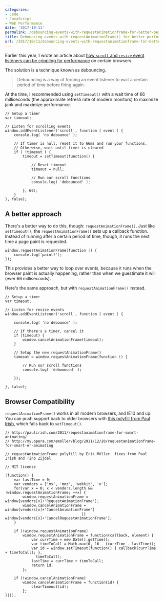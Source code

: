 ```yaml
---
categories:
- Code
- JavaScript
- Web Performance
date: '2017-10-11'
permalink: /debouncing-events-with-requestanimationframe-for-better-performance/
title: Debouncing events with requestAnimationFrame() for better performance
url: /2017/10/11/debouncing-events-with-requestanimationframe-for-better-performance
---
```


Earlier this year, I wrote an article about [how `scroll` and `resize` event listeners can be crippling for performance](https://gomakethings.com/event-listener-performance-with-vanilla-js/) on certain browsers.

The solution is a technique known as debouncing.

> Debouncing is a way of forcing an event listener to wait a certain period of time before firing again.

At the time, I recommended using `setTimeout()` with a wait time of 66 milliseconds (the approximate refresh rate of modern monitors) to maximize jank and maximize performance.

```lang-js
// Setup a timer
var timeout;

// Listen for scrolling events
window.addEventListener('scroll', function ( event ) {
    console.log( 'no debounce' );

    // If timer is null, reset it to 66ms and run your functions.
    // Otherwise, wait until timer is cleared
    if ( !timeout ) {
        timeout = setTimeout(function() {

            // Reset timeout
            timeout = null;

            // Run our scroll functions
            console.log( 'debounced' );

        }, 66);
    }
}, false);
```

## A better approach

There's a better way to do this, though: `requestAnimationFrame()`. Just like `setTimeout()`, the `requestAnimationFrame()` sets up a callback function. Instead of running after a certain period of time, though, it runs the next time a page paint is requested.

```lang-js
window.requestAnimationFrame(function () {
    console.log('paint!');
});
```

This provides a better way to loop over events, because it runs when the browser paint is actually happening, rather than when we guestimate it will (ever 66 milliseconds).

Here's the same approach, but with `requestAnimationFrame()` instead.

```lang-js
// Setup a timer
var timeout;

// Listen for resize events
window.addEventListener('scroll', function ( event ) {

	console.log( 'no debounce' );

	// If there's a timer, cancel it
	if (timeout) {
		window.cancelAnimationFrame(timeout);
	}

    // Setup the new requestAnimationFrame()
	timeout = window.requestAnimationFrame(function () {

        // Run our scroll functions
		console.log( 'debounced' );

	});

}, false);
```

## Browser Compatibility

`requestAnimationFrame()` works in all modern browsers, and IE10 and up. You can push support back to older browsers with [this polyfill from Paul Irish](https://gist.github.com/paulirish/1579671), which falls back to `setTimeout()`.

```lang-js
// http://paulirish.com/2011/requestanimationframe-for-smart-animating/
// http://my.opera.com/emoller/blog/2011/12/20/requestanimationframe-for-smart-er-animating

// requestAnimationFrame polyfill by Erik Möller. fixes from Paul Irish and Tino Zijdel

// MIT license

(function() {
    var lastTime = 0;
    var vendors = ['ms', 'moz', 'webkit', 'o'];
    for(var x = 0; x < vendors.length && !window.requestAnimationFrame; ++x) {
        window.requestAnimationFrame = window[vendors[x]+'RequestAnimationFrame'];
        window.cancelAnimationFrame = window[vendors[x]+'CancelAnimationFrame']
                                   || window[vendors[x]+'CancelRequestAnimationFrame'];
    }

    if (!window.requestAnimationFrame)
        window.requestAnimationFrame = function(callback, element) {
            var currTime = new Date().getTime();
            var timeToCall = Math.max(0, 16 - (currTime - lastTime));
            var id = window.setTimeout(function() { callback(currTime + timeToCall); },
              timeToCall);
            lastTime = currTime + timeToCall;
            return id;
        };

    if (!window.cancelAnimationFrame)
        window.cancelAnimationFrame = function(id) {
            clearTimeout(id);
        };
}());
```